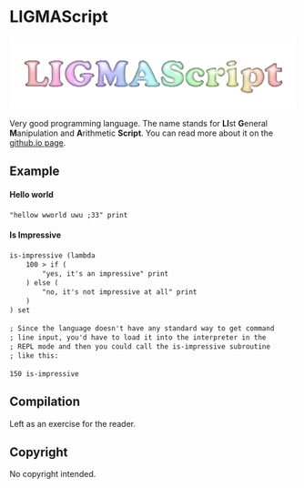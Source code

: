 # LIGMAScript

![LIGMAScript logo](/docs/ligma_logo_spacious.gif)

Very good programming language. The name stands for **LI**st **G**eneral **M**anipulation and **A**rithmetic **Script**. You can read more about it on the [github.io page](https://racenis.github.io/ligmascript/). 

## Example

#### Hello world

```
"hellow wworld uwu ;33" print 
```

#### Is Impressive

```
is-impressive (lambda
	100 > if (
		"yes, it's an impressive" print
	) else (
		"no, it's not impressive at all" print
	)
) set

; Since the language doesn't have any standard way to get command
; line input, you'd have to load it into the interpreter in the
; REPL mode and then you could call the is-impressive subroutine
; like this:

150 is-impressive 
```

## Compilation

Left as an exercise for the reader.

## Copyright

No copyright intended.
